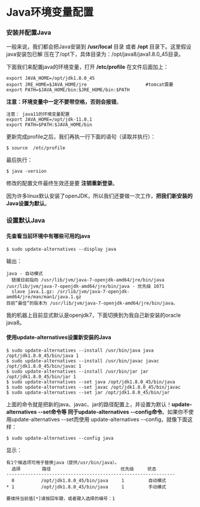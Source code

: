 Java环境变量配置
=================================================================================
### 安装并配置Java
一般来说，我们都会把Java安装到 **/usr/local** 目录 或者 **/opt** 目录下。这里假设java安装包已解
压在了/opt下，具体目录为：/opt/java8/java1.8.0_45目录。

下面我们来配置java的环境变量，打开 **/etc/profile** 在文件后面加上：
```shell
export JAVA_HOME=/opt/jdk1.8.0_45
export JRE_HOME=$JAVA_HOME/jre                      #tomcat需要
export PATH=$JAVA_HOME/bin:$JRE_HOME/bin:$PATH
```
**注意：环境变量中一定不要带空格，否则会报错**。
```
注意： java11的环境变量配置
export JAVA_HOME=/opt/jdk-11.0.1
export PATH=$PATH:$JAVA_HOME/bin
```

更新完成profile之后，我们再执一行下面的语句（读取并执行）：
```shell
$ source  /etc/profile
```
最后执行：
```shell
$ java -version
```
修改的配置文件最终生效还是要 **注销重新登录**。

因为许多linux默认安装了openJDK，所以我们还要做一次工作，**把我们新安装的Java设置为默认**。

### 设置默认Java

#### 先查看当前环境中有哪些可用的java
```shell
$ sudo update-alternatives --display java
```
输出：
```
java - 自动模式
  链接日前指向 /usr/lib/jvm/java-7-openjdk-amd64/jre/bin/java
/usr/lib/jvm/java-7-openjdk-amd64/jre/bin/java - 优先级 1071
  slave java.1.gz: /sr/lib/jvm/java-7-openjdk-amd64/jre/man/man1/java.1.gz
目前“最佳”的版本为 /usr/lib/jvm/java-7-openjdk-amd64/jre/bin/java。
```
我的机器上目前显式默认是openjdk7，下面切换到为我自己新安装的oracle java8。

#### 使用update-alternatives设置新安装的Java
```shell
$ sudo update-alternatives --install /usr/bin/java java /opt/jdk1.8.0_45/bin/java 1
$ sudo update-alternatives --install /usr/bin/javac javac /opt/jdk1.8.0_45/bin/javac 1
$ sudo update-alternatives --install /usr/bin/jar jar /opt/jdk1.8.0_45/bin/jar 1
$ sudo update-alternatives --set java /opt/jdk1.8.0_45/bin/java
$ sudo update-alternatives --set javac /opt/jdk1.8.0_45/bin/javac
$ sudo update-alternatives --set jar /opt/jdk1.8.0_45/bin/jar
```
上面的命令就是把新的java、javac、jar的路径配置上，并设置为默认！**update-alternatives --set命令等
同于update-alternatives --config命令**。如果你不使用update-alternatives --set而使用
update-alternatives --config，就像下面这样：
```shell
$ sudo update-alternatives --config java
```
显示：
```
有1个候选项可用于替换java（提供/usr/bin/java）。
  选择        路径                          优先级     状态
---------------------------------------------------------------
  0          /opt/jdk1.8.0_45/bin/java     1         自动模式
* 1          /opt/jdk1.8.0_45/bin/java     1         手动模式

要维持当前值[*]请按回车键，或者键入选择的编号：1
```
